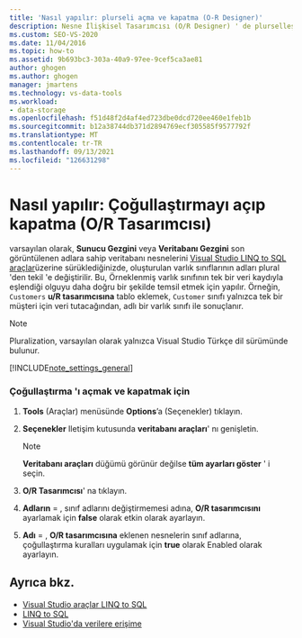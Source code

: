 ```yaml
---
title: 'Nasıl yapılır: plurseli açma ve kapatma (O-R Designer)'
description: Nesne İlişkisel Tasarımcısı (O/R Designer) ' de plurselleştirmeyi açma ve kapatma hakkında bilgi sahibi olun. Varsayılan ayar, çoğul adlarını tekil olarak dönüştürür.
ms.custom: SEO-VS-2020
ms.date: 11/04/2016
ms.topic: how-to
ms.assetid: 9b693bc3-303a-40a9-97ee-9cef5ca3ae81
author: ghogen
ms.author: ghogen
manager: jmartens
ms.technology: vs-data-tools
ms.workload:
- data-storage
ms.openlocfilehash: f51d48f2d4af4ed723dbe0dcd720ee460e1feb1b
ms.sourcegitcommit: b12a38744db371d2894769ecf305585f9577792f
ms.translationtype: MT
ms.contentlocale: tr-TR
ms.lasthandoff: 09/13/2021
ms.locfileid: "126631298"
---
```

# <a name="how-to-turn-pluralization-on-and-off-or-designer"></a>Nasıl yapılır: Çoğullaştırmayı açıp kapatma (O/R Tasarımcısı)
varsayılan olarak, **Sunucu Gezgini** veya **Veritabanı Gezgini** son görüntülenen adlara sahip veritabanı nesnelerini [Visual Studio LINQ to SQL araçlar](../data-tools/linq-to-sql-tools-in-visual-studio2.md)üzerine sürüklediğinizde, oluşturulan varlık sınıflarının adları plural 'den tekil 'e değiştirilir. Bu, Örneklenmiş varlık sınıfının tek bir veri kaydıyla eşlendiği olguyu daha doğru bir şekilde temsil etmek için yapılır. Örneğin, `Customers` **u/R tasarımcısına** tablo eklemek, `Customer` sınıfı yalnızca tek bir müşteri için veri tutacağından, adlı bir varlık sınıfı ile sonuçlanır.

> [!NOTE]
> Pluralization, varsayılan olarak yalnızca Visual Studio Türkçe dil sürümünde bulunur.

[!INCLUDE[note_settings_general](../data-tools/includes/note_settings_general_md.md)]

### <a name="to-turn-pluralization-on-and-off"></a>Çoğullaştırma 'ı açmak ve kapatmak için

1. **Tools** (Araçlar) menüsünde **Options**’a (Seçenekler) tıklayın.

2. **Seçenekler** Iletişim kutusunda **veritabanı araçları**' nı genişletin.

    > [!NOTE]
    > **Veritabanı araçları** düğümü görünür değilse **tüm ayarları göster** ' i seçin.

3. **O/R Tasarımcısı**' na tıklayın.

4. **Adların**   =  , sınıf adlarını değiştirmemesi adına, **O/R tasarımcısını** ayarlamak için **false** olarak etkin olarak ayarlayın.

5. **Adı**   =  , **O/R tasarımcısına** eklenen nesnelerin sınıf adlarına, çoğullaştırma kuralları uygulamak için **true** olarak Enabled olarak ayarlayın.

## <a name="see-also"></a>Ayrıca bkz.

- [Visual Studio araçlar LINQ to SQL](../data-tools/linq-to-sql-tools-in-visual-studio2.md)
- [LINQ to SQL](/dotnet/framework/data/adonet/sql/linq/index)
- [Visual Studio'da verilere erişime](../data-tools/accessing-data-in-visual-studio.md)
